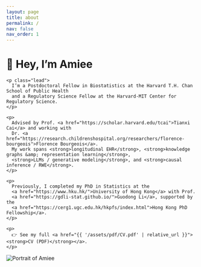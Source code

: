 ```yaml
---
layout: page
title: about
permalink: /
nav: false
nav_order: 1
---
```


<div class="hero">
  <div class="hero-text">
    <h1 class="hero-title">👋 Hey, I’m Amiee</h1>

    <p class="lead">
      I’m a Postdoctoral Fellow in Biostatistics at the Harvard T.H. Chan School of Public Health
      and a Regulatory Science Fellow at the Harvard-MIT Center for Regulatory Science.
    </p>

    <p>
      Advised by Prof. <a href="https://scholar.harvard.edu/tcai">Tianxi Cai</a> and working with
      Dr. <a href="https://research.childrenshospital.org/researchers/florence-bourgeois">Florence Bourgeois</a>.
      My work spans <strong>longitudinal EHR</strong>, <strong>knowledge graphs &amp; representation learning</strong>,
      <strong>LLMs / generative modeling</strong>, and <strong>causal inference / RWE</strong>.
    </p>

    <p>
      Previously, I completed my PhD in Statistics at the
      <a href="https://www.hku.hk/">University of Hong Kong</a> with Prof.
      <a href="https://gdli-stat.github.io/">Guodong Li</a>, supported by the
      <a href="https://cerg1.ugc.edu.hk/hkpfs/index.html">Hong Kong PhD Fellowship</a>.
    </p>

    <p>
      👉 See my full <a href="{{ '/assets/pdf/CV.pdf' | relative_url }}"><strong>CV (PDF)</strong></a>.
    </p>

  </div>

  <div class="hero-photo">
    <img
      class="hero-portrait"
      src="{{ '/assets/img/profile_pic.jpg' | relative_url }}"
      alt="Portrait of Amiee"
    >
  </div>
</div>
